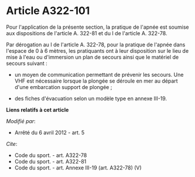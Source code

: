 # Article A322-101

Pour l'application de la présente section, la pratique de l'apnée est soumise aux dispositions de l'article A. 322-81 et du I
de l'article A. 322-78. 

Par dérogation au I de l'article A. 322-78, pour la pratique de l'apnée dans l'espace de 0 à 6 mètres, les pratiquants ont à
leur disposition sur le lieu de mise à l'eau ou d'immersion un plan de secours ainsi que le matériel de secours suivant :

- un moyen de communication permettant de prévenir les secours. Une VHF est nécessaire lorsque la plongée se déroule en mer
au départ d'une embarcation support de plongée ;

- des fiches d'évacuation selon un modèle type en annexe III-19.

**Liens relatifs à cet article**

_Modifié par_:

  - Arrêté du 6 avril 2012 - art. 5

_Cite_:

  - Code du sport. - art. A322-78
  - Code du sport. - art. A322-81
  - Code du sport. - art. Annexe III-19 (art. A322-78) (V)
